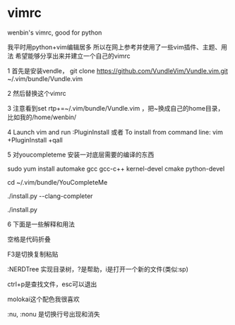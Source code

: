 # vimrc
wenbin's vimrc,  good for python

我平时用python+vim编辑居多
所以在网上参考并使用了一些vim插件、主题、用法
希望能够分享出来并建立一个自己的vimrc

1 首先是安装vendle，
git clone https://github.com/VundleVim/Vundle.vim.git ~/.vim/bundle/Vundle.vim

2 然后替换这个vimrc

3 注意看到set rtp+=~/.vim/bundle/Vundle.vim ，把~换成自己的home目录，比如我的/home/wenbin/

4 Launch vim and run :PluginInstall 或者 To install from command line: vim +PluginInstall +qall

5 对youcompleteme 安装一对底层需要的编译的东西 

  sudo yum install automake gcc gcc-c++ kernel-devel cmake python-devel

  cd ~/.vim/bundle/YouCompleteMe

  ./install.py --clang-completer

  ./install.py

6 下面是一些解释和用法


空格是代码折叠

F3是切换复制粘贴

:NERDTree 实现目录树，?是帮助，i是打开一个新的文件(类似:sp)

ctrl+p是查找文件，esc可以退出

molokai这个配色我很喜欢

:nu,  :nonu 是切换行号出现和消失

